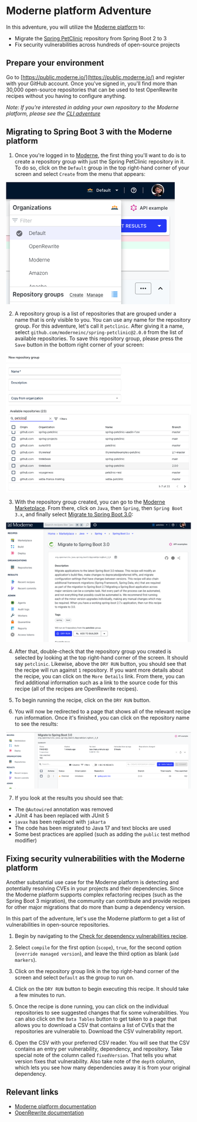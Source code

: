 # Moderne platform Adventure

In this adventure, you will utilize the [Moderne platform](https://public.moderne.io/) to:

* Migrate the [Spring
  PetClinic](https://github.com/spring-projects/spring-petclinic) repository
  from Spring Boot 2 to 3
* Fix security vulnerabilities across hundreds of open-source projects

## Prepare your environment

Go to [https://public.moderne.io/](https://public.moderne.io/) and register with
your GitHub account. Once you've signed in, you'll find more than 30,000
open-source repositories that can be used to test OpenRewrite recipes without
you having to configure anything.

*Note: If you're interested in adding your own repository to the Moderne
platform, please see the [CLI adventure](/moderne-cli-adventure/README.md)*

## Migrating to Spring Boot 3 with the Moderne platform

1. Once you're logged in to [Moderne](https://public.moderne.io/), the first
   thing you'll want to do is to create a repository group with just the Spring
   PetClinic repository in it. To do so, click on the `Default` group in the top
   right-hand corner of your screen and select `Create` from the menu that
   appears:

![context menu](assets/menu.png)

2. A repository group is a list of repositories that are grouped under a name
that is only visible to you. You can use any name for the repository group. For
this adventure, let's call it `petclinic`. After giving it a name, select
`github.com/moderneinc/spring-petclinic@2.0.0` from the list of available
repositories. To save this repository group, please press the `Save` button in
the bottom right corner of your screen:

![repository-groups](assets/repository-groups.png)

3. With the repository group created, you can go to the [Moderne
   Marketplace](https://public.moderne.io/marketplace). From there, click on
   `Java`, then `Spring`, then `Spring Boot 3.x`, and finally select [Migrate to
   Spring Boot 3.0](https://public.moderne.io/recipes/org.openrewrite.java.spring.boot3.UpgradeSpringBoot_3_0?):

![recipe](assets/springboot-recipe.png) 

4. After that, double-check that the repository group you created is selected by
   looking at the top right-hand corner of the screen. It should say
   `petclinic`. Likewise, above the `DRY RUN` button, you should see that the
   recipe will run against `1` repository. If you want more details about the
   recipe, you can click on the `More Details` link. From there, you can find
   additional information such as a link to the source code for this recipe (all
   of the recipes are OpenRewrite recipes).

5. To begin running the recipe, click on the `DRY RUN` button.

6. You will now be redirected to a page that shows all of the relevant recipe
   run information. Once it's finished, you can click on the repository name to
   see the results:

![results](assets/execution.png)

7. If you look at the results you should see that:

  * The `@Autowired` annotation was removed
  * JUnit 4 has been replaced with JUnit 5
  * `javax` has been replaced with `jakarta`
  * The code has been migrated to Java 17 and text blocks are used
  * Some best practices are applied (such as adding the `public` test method modifier)

## Fixing security vulnerabilities with the Moderne platform

Another substantial use case for the Moderne platform is detecting and
potentially resolving CVEs in your projects and their dependencies. Since the
Moderne platform supports complex refactoring recipes (such as the Spring Boot 3
migration), the community can contribute and provide recipes for other major
migrations that do more than bump a dependency version.

In this part of the adventure, let's use the Moderne platform to get a list of
vulnerabilities in open-source repositories. 

1. Begin by navigating to the [Check for dependency vulnerabilities
   recipe](https://public.moderne.io/recipes/org.openrewrite.java.dependencies.DependencyVulnerabilityCheck
   ).
  
2. Select `compile` for the first option (`scope`), `true`, for the second
   option (`override managed version`), and leave the third option as blank
   (`add markers`).

3. Click on the repository group link in the top right-hand corner of the screen
   and select `Default` as the group to run on.

4. Click on the `DRY RUN` button to begin executing this recipe. It should take
   a few minutes to run.

5. Once the recipe is done running, you can click on the individual repositories
   to see suggested changes that fix some vulnerabilities. You can also click on
   the `Data Tables` button to get taken to a page that allows you to download a
   CSV that contains a list of CVEs that the repositories are
   vulnerable to. Download the CSV vulnerability report.

6. Open the CSV with your preferred CSV reader. You will see that the CSV
   contains an entry per vulnerability, dependency, and repository. Take special
   note of the column called `fixedVersion`. That tells you what version fixes
   that vulnerability. Also take note of the `depth` column, which lets you see
   how many dependencies away it is from your original dependency.
   
## Relevant links

* [Moderne platform documentation](https://docs.moderne.io/)
* [OpenRewrite documentation](https://docs.openrewrite.org/)



